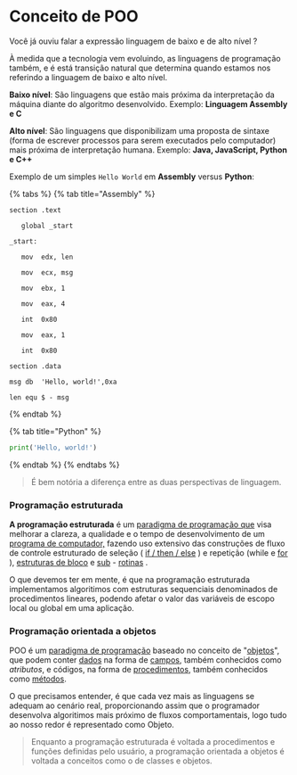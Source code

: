 # Conceito de POO

Você já ouviu falar a expressão linguagem de baixo e de alto nível ?

À medida que a tecnologia vem evoluindo, as linguagens de programação também, e é está transição natural que determina quando estamos nos referindo a linguagem de baixo e alto nível.

**Baixo nível**: São linguagens que estão mais próxima da interpretação da máquina diante do algoritmo desenvolvido. Exemplo: **Linguagem Assembly e C**

**Alto nível**: São linguagens que disponibilizam uma proposta de sintaxe (forma de escrever processos para serem executados pelo computador) mais próxima de interpretação humana. Exemplo: **Java, JavaScript, Python e C++**

Exemplo de um simples `Hello World` em **Assembly** versus **Python**:

{% tabs %}
{% tab title="Assembly" %}
```wasm
section	.text

   global _start   

_start: 

   mov	edx, len  

   mov	ecx, msg  

   mov	ebx, 1 

   mov	eax, 4  

   int	0x80   

   mov	eax, 1 

   int	0x80   

section	.data

msg	db	'Hello, world!',0xa

len	equ	$ - msg
```
{% endtab %}

{% tab title="Python" %}
```python
print('Hello, world!')
```
{% endtab %}
{% endtabs %}

> É bem notória a diferença entre as duas perspectivas de linguagem.

### Programação estruturada

**A programação estruturada** é um [paradigma de programação que](https://stringfixer.com/pt/Programming\_paradigm) visa melhorar a clareza, a qualidade e o tempo de desenvolvimento de um [programa de computador,](https://stringfixer.com/pt/Computer\_program) fazendo uso extensivo das construções de fluxo de controle estruturado de seleção ( [if / then / else](https://stringfixer.com/pt/Conditional\_\(computer\_programming\)) ) e repetição (while e [for](https://stringfixer.com/pt/For\_loop) ), [estruturas de bloco](https://stringfixer.com/pt/Block\_\(programming\)) e [sub](https://stringfixer.com/pt/Subroutines) - [rotinas](https://stringfixer.com/pt/Subroutines) .

O que devemos ter em mente, é que na programação estruturada implementamos algoritimos com estruturas sequenciais denominados de procedimentos lineares, podendo afetar o valor das variáveis de escopo local ou global em uma aplicação.

### Programação orientada a objetos

POO é um [paradigma de programação](https://pt.wikipedia.org/wiki/Paradigma\_de\_programa%C3%A7%C3%A3o) baseado no conceito de "[objetos](https://pt.wikipedia.org/wiki/Objeto\_\(ci%C3%AAncia\_da\_computa%C3%A7%C3%A3o\))", que podem conter [dados](https://pt.wikipedia.org/wiki/Dados) na forma de [campos](https://pt.wikipedia.org/wiki/Campo\_\(ci%C3%AAncia\_da\_computa%C3%A7%C3%A3o\)), também conhecidos como _atributos_, e códigos, na forma de [procedimentos](https://pt.wikipedia.org/wiki/Procedimento), também conhecidos como [métodos](https://pt.wikipedia.org/wiki/M%C3%A9todo\_\(programa%C3%A7%C3%A3o\)).

O que precisamos entender, é que cada vez mais as linguagens se adequam ao cenário real, proporcionando assim que o programador desenvolva algoritimos mais próximo de fluxos comportamentais, logo tudo ao nosso redor é representado como Objeto.

> Enquanto a programação estruturada é voltada a procedimentos e funções definidas pelo usuário, a programação orientada a objetos é voltada a conceitos como o de classes e objetos.

&#x20;&#x20;



